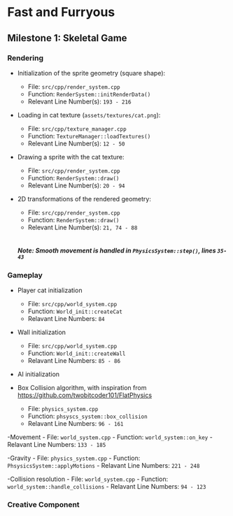 # Fast and Furryous

## Milestone 1: Skeletal Game

### Rendering

  - Initialization of the sprite geometry (square shape):
    - File: `src/cpp/render_system.cpp`
    - Function:  `RenderSystem::initRenderData()`
    - Relevant Line Number(s): `193 - 216`
    
  - Loading in cat texture (`assets/textures/cat.png`):
    - File: `src/cpp/texture_manager.cpp`
    - Function:  `TextureManager::loadTextures()`
    - Relevant Line Number(s): `12 - 50`

  - Drawing a sprite with the cat texture:
    - File: `src/cpp/render_system.cpp`
    - Function:  `RenderSystem::draw()`
    - Relevant Line Number(s): `20 - 94`

  - 2D transformations of the rendered geometry:
    - File: `src/cpp/render_system.cpp`
    - Function:  `RenderSystem::draw()`
    - Relevant Line Number(s): `21, 74 - 88`<br><br>
    ##### Note: Smooth movement is handled in `PhysicsSystem::step()`, lines `35-43`
    
### Gameplay

  - Player cat initialization
    - File: `src/cpp/world_system.cpp`
    - Function: `World_init::createCat`
    - Relavant Line Numbers: `84`
  
  - Wall initialization
    - File: `src/cpp/world_system.cpp`
    - Function: `World_init::createWall`
    - Relavant Line Numbers: `85 - 86`
  
  - AI initialization

  - Box Collision algorithm, with inspiration from https://github.com/twobitcoder101/FlatPhysics
    - File: `physics_system.cpp`
    - Function: `phsyscs_system::box_collision`
    - Relavant Line Numbers: `96 - 161`

  -Movement
    - File: `world_system.cpp`
    - Function: `world_system::on_key`
    - Relavant Line Numbers: `133 - 185`
    
  -Gravity
    - File: `physics_system.cpp`
    - Function: `PhsysicsSystem::applyMotions`
    - Relavant Line Numbers: `221 - 248`
    
 -Collision resolution
    - File: `world_system.cpp`
    - Function: `world_system::handle_collisions`
    - Relavant Line Numbers: `94 - 123`
### Creative Component
